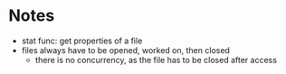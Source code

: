 # Notes
 - stat func: get properties of a file
 - files always have to be opened, worked on, then closed
   - there is no concurrency, as the file has to be closed after access
